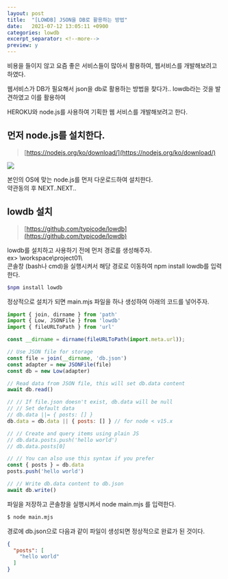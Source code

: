 ```yaml
---
layout: post
title:  "[LOWDB] JSON을 DB로 활용하는 방법"
date:   2021-07-12 13:05:11 +0900
categories: lowdb
excerpt_separator: <!--more-->
preview: y
---
```


비용을 들이지 않고 요즘 좋은 서비스들이 많아서 활용하여, 웹서비스를 개발해보려고 하였다.

웹서비스가 DB가 필요해서 json을 db로 활용하는 방법을 찾다가.. lowdb라는 것을 발견하였고 이를 활용하여

HEROKU와 node.js를 사용하여 기획한 웹 서비스를 개발해보려고 한다.

<!--more-->

## 먼저 node.js를 설치한다.

> [https://nodejs.org/ko/download/](https://nodejs.org/ko/download/)

![]("https://img1.daumcdn.net/thumb/R1280x0/?scode=mtistory2&fname=https%3A%2F%2Fblog.kakaocdn.net%2Fdn%2FbB5ScS%2FbtrbIIN4baK%2F7ojmlk42rbeKmL8ETJRok0%2Fimg.png")

본인의 OS에 맞는 node.js를 먼저 다운로드하여 설치한다.  
약관동의 후 NEXT..NEXT..

## lowdb 설치

> [https://github.com/typicode/lowdb](https://github.com/typicode/lowdb)

lowdb를 설치하고 사용하기 전에 먼저 경로를 생성해주자.  
ex> \\workspace\\project01\\  
콘솔창 (bash나 cmd)을 실행시켜서 해당 경로로 이동하여 npm install lowdb를 입력한다.

``` bash
$npm install lowdb
```

정상적으로 설치가 되면 main.mjs 파일을 하나 생성하여 아래의 코드를 넣어주자.

``` javascript
import { join, dirname } from 'path'
import { Low, JSONFile } from 'lowdb'
import { fileURLToPath } from 'url'

const __dirname = dirname(fileURLToPath(import.meta.url));

// Use JSON file for storage
const file = join(__dirname, 'db.json')
const adapter = new JSONFile(file)
const db = new Low(adapter)

// Read data from JSON file, this will set db.data content
await db.read()

// // If file.json doesn't exist, db.data will be null
// // Set default data
// db.data ||= { posts: [] }
db.data = db.data || { posts: [] } // for node < v15.x

// // Create and query items using plain JS
// db.data.posts.push('hello world')
// db.data.posts[0]

// // You can also use this syntax if you prefer
const { posts } = db.data
posts.push('hello world')

// // Write db.data content to db.json
await db.write()
```

파일을 저장하고 콘솔창을 실행시켜서 node main.mjs 를 입력한다.

``` bash
$ node main.mjs
```

경로에 db.json으로 다음과 같이 파일이 생성되면 정상적으로 완료가 된 것이다.

``` json
{
  "posts": [
    "hello world"
  ]
}
```